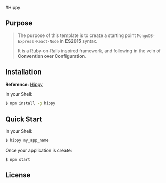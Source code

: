 #Hippy

## Purpose

> The purpose of this template is to create a starting point `MongoDB-Express-React-Node` in **ES2015** syntax.
> 
> It is a Ruby-on-Rails inspired framework, and following in the vein of **Convention over Configuration**.

## Installation

**Reference:** [Hippy](https://github.com/stanleycyang/hippy) 

In your Shell:

```sh
$ npm install -g hippy
```

## Quick Start

In your Shell:

```bash
$ hippy my_app_name
```

Once your application is create:

```bash
$ npm start
```

## License

